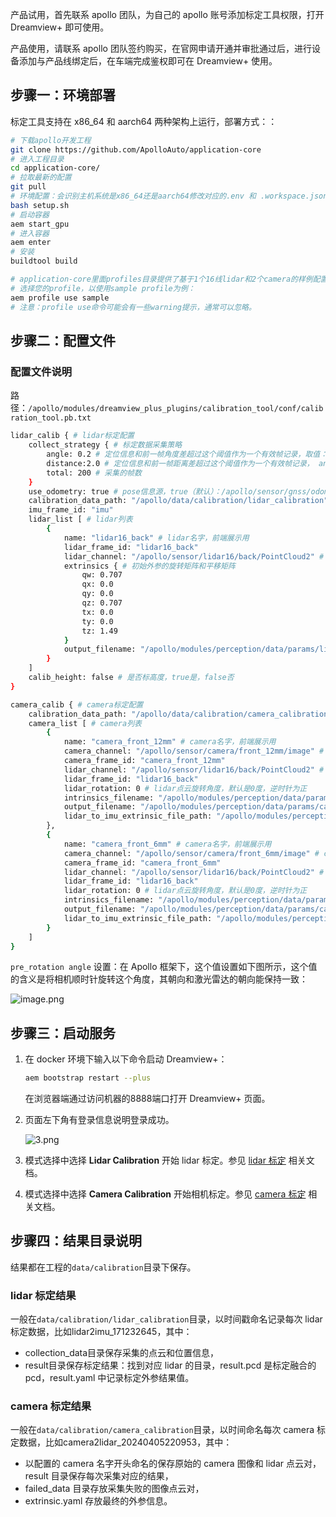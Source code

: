 
产品试用，首先联系 apollo 团队，为自己的 apollo 账号添加标定工具权限，打开 Dreamview+ 即可使用。

产品使用，请联系 apollo 团队签约购买，在官网申请开通并审批通过后，进行设备添加与产品线绑定后，在车端完成鉴权即可在 Dreamview+ 使用。

## 步骤一：环境部署

标定工具支持在 x86_64 和 aarch64 两种架构上运行，部署方式：：

```bash
# 下载apollo开发工程
git clone https://github.com/ApolloAuto/application-core
# 进入工程目录
cd application-core/
# 拉取最新的配置
git pull
# 环境配置：会识别主机系统是x86_64还是aarch64修改对应的.env 和 .workspace.json配置
bash setup.sh
# 启动容器
aem start_gpu
# 进入容器
aem enter
# 安装
buildtool build

# application-core里面profiles目录提供了基于1个16线lidar和2个camera的样例配置，您可以复制sample目录根据自己的车型修改里面的配置
# 选择您的profile，以使用sample profile为例：
aem profile use sample
# 注意：profile use命令可能会有一些warning提示，通常可以忽略。
```

## 步骤二：配置文件

### 配置文件说明

路径：`/apollo/modules/dreamview_plus_plugins/calibration_tool/conf/calibration_tool.pb.txt`

```bash
lidar_calib { # lidar标定配置
    collect_strategy { # 标定数据采集策略
        angle: 0.2 # 定位信息和前一帧角度差超过这个阈值作为一个有效帧记录，取值：度数/180°*π
        distance:2.0 # 定位信息和前一帧距离差超过这个阈值作为一个有效帧记录， angle和distance是或的关系，满足一个就记录
        total: 200 # 采集的帧数
    }
    use_odometry: true # pose信息源，true（默认）：/apollo/sensor/gnss/odometry，false：/apollo/localization/pose
    calibration_data_path: "/apollo/data/calibration/lidar_calibration"  # 每次标定创建{calibration_data_path}/{task_id}目录，里面包括采集数据(collection_data)和标定结果(result)目录
    imu_frame_id: "imu"
    lidar_list [ # lidar列表
        {
            name: "lidar16_back" # lidar名字，前端展示用
            lidar_frame_id: "lidar16_back"
            lidar_channel: "/apollo/sensor/lidar16/back/PointCloud2" # lidar驱动输出的channel名字
            extrinsics { # 初始外参的旋转矩阵和平移矩阵
                qw: 0.707
                qx: 0.0
                qy: 0.0
                qz: 0.707
                tx: 0.0
                ty: 0.0
                tz: 1.49
            }
            output_filename: "/apollo/modules/perception/data/params/lidar16_back_extrinsics.yaml" # 标定结果文件路径(文件要存在并有写入权限)
        }
    ]
    calib_height: false # 是否标高度，true是，false否
}

camera_calib { # camera标定配置
    calibration_data_path: "/apollo/data/calibration/camera_calibration"  ## 每次标定创建{calibration_data_path}/{task_id}目录，里面包括采集数据(collection_data)和标定结果(result)目录
    camera_list [ # camera列表
        {
            name: "camera_front_12mm" # camera名字，前端展示用
            camera_channel: "/apollo/sensor/camera/front_12mm/image" # camera动输出的channel名字
            camera_frame_id: "camera_front_12mm"
            lidar_channel: "/apollo/sensor/lidar16/back/PointCloud2" # lidar驱动输出的channel名字
            lidar_frame_id: "lidar16_back"
            lidar_rotation: 0 # lidar点云旋转角度，默认是0度，逆时针为正
            intrinsics_filename: "/apollo/modules/perception/data/params/camera_front_12mm_intrinsics.yaml" # 内参文件路径
            output_filename: "/apollo/modules/perception/data/params/camera_front_12mm_extrinsics.yaml" # 标定结果文件路径(文件要存在并有写入权限)
            lidar_to_imu_extrinsic_file_path: "/apollo/modules/perception/data/params/lidar16_back_imu_extrinsics.yaml" #lidar-imu外参路径
        },
        {
            name: "camera_front_6mm" # camera名字，前端展示用
            camera_channel: "/apollo/sensor/camera/front_6mm/image" # camera动输出的channel名字
            camera_frame_id: "camera_front_6mm"
            lidar_channel: "/apollo/sensor/lidar16/back/PointCloud2" # lidar驱动输出的channel名字
            lidar_frame_id: "lidar16_back"
            lidar_rotation: 0 # lidar点云旋转角度，默认是0度，逆时针为正
            intrinsics_filename: "/apollo/modules/perception/data/params/camera_front_6mm_intrinsics.yaml" # 内参文件路径
            output_filename: "/apollo/modules/perception/data/params/camera_front_6mm_extrinsics.yaml" # 标定结果文件路径(文件要存在并有写入权限)
            lidar_to_imu_extrinsic_file_path: "/apollo/modules/perception/data/params/lidar16_back_imu_extrinsics.yaml" #lidar-imu外参路径
        }
    ]
}
```

`pre_rotation angle` 设置：在 Apollo 框架下，这个值设置如下图所示，这个值的含义是将相机顺时针旋转这个角度，其朝向和激光雷达的朝向能保持一致：

![image.png](https://bce.bdstatic.com/doc/Apollo-Homepage-Document/Apollo_Studio/image_1c7b350.png)


## 步骤三：启动服务

1. 在 docker 环境下输入以下命令启动 Dreamview+：

   ```bash
   aem bootstrap restart --plus
   ```

   在浏览器端通过访问机器的8888端口打开 Dreamview+ 页面。

2. 页面左下角有登录信息说明登录成功。

   ![3.png](https://bce.bdstatic.com/doc/Apollo-Homepage-Document/Apollo_Studio/3_5341e20.png)

3. 模式选择中选择 **Lidar Calibration** 开始 lidar 标定。参见 [lidar 标定](./激光雷达标定.md) 相关文档。
4. 模式选择中选择 **Camera Calibration** 开始相机标定。参见 [camera 标定](./相机标定.md) 相关文档。

## 步骤四：结果目录说明

结果都在工程的`data/calibration`目录下保存。

### lidar 标定结果

一般在`data/calibration/lidar_calibration`目录，以时间戳命名记录每次 lidar 标定数据，比如lidar2imu_171232645，其中：
* collection_data目录保存采集的点云和位置信息，
* result目录保存标定结果：找到对应 lidar 的目录，result.pcd 是标定融合的 pcd，result.yaml 中记录标定外参结果值。
### camera 标定结果

一般在`data/calibration/camera_calibration`目录，以时间命名每次 camera 标定数据，比如camera2lidar_20240405220953，其中：
* 以配置的 camera 名字开头命名的保存原始的 camera 图像和 lidar 点云对，result 目录保存每次采集对应的结果，
* failed_data 目录存放采集失败的图像点云对，
* extrinsic.yaml 存放最终的外参信息。

